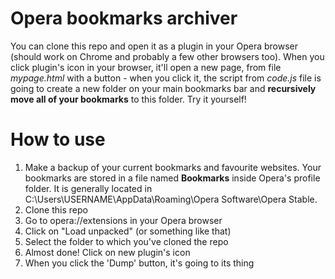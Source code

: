 # Opera bookmarks archiver
You can clone this repo and open it as a plugin in your Opera browser (should work on Chrome and probably a few other browsers too). When you click plugin's icon in your browser, it'll open a new page, from file *mypage.html* with a button - when you click it, the script from *code.js* file is going to create a new folder on your main bookmarks bar and **recursively move all of your bookmarks** to this folder. Try it yourself!

# How to use
1. Make a backup of your current bookmarks and favourite websites. Your bookmarks are stored in a file named **Bookmarks** inside Opera's profile folder. It is generally located in C:\Users\USERNAME\AppData\Roaming\Opera Software\Opera Stable.
2. Clone this repo
3. Go to opera://extensions in your Opera browser
4. Click on "Load unpacked" (or something like that)
5. Select the folder to which you've cloned the repo
6. Almost done! Click on new plugin's icon
7. When you click the 'Dump' button, it's going to its thing
